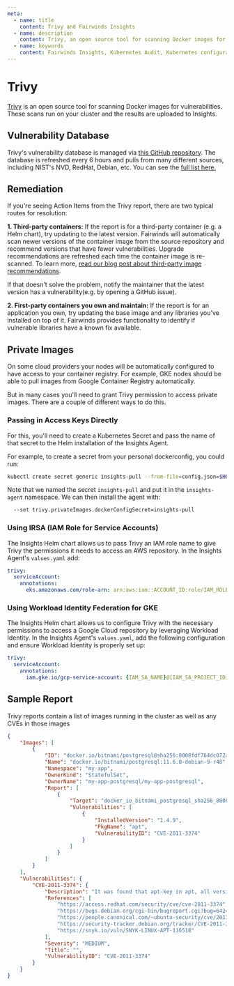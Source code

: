 ```yaml
---
meta:
  - name: title
    content: Trivy and Fairwinds Insights
  - name: description
    content: Trivy, an open source tool for scanning Docker images for vulnerabilities, runs scans on your cluster, and results are uploaded to Fairwinds Insights.
  - name: keywords
    content: Fairwinds Insights, Kubernetes Audit, Kubernetes configuration validation, Trivy, open source
---
```


# Trivy
[Trivy](https://github.com/aquasecurity/trivy) is an open source tool for scanning Docker images
for vulnerabilities. These scans run on your cluster and the results are uploaded to Insights.

## Vulnerability Database
Trivy's vulnerability database is managed via [this GitHub repository](https://github.com/aquasecurity/trivy-db/tree/main/pkg/vulnsrc).
The database is refreshed every 6 hours and pulls from many different sources, including
NIST's NVD, RedHat, Debian, etc. You can see the [full list here.](https://github.com/aquasecurity/trivy-db/tree/main/pkg/vulnsrc)

## Remediation
If you're seeing Action Items from the Trivy report, there are two typical routes for resolution:

**1. Third-party containers:** If the report is for a third-party container (e.g. a Helm chart), try updating to the latest version. Fairwinds will automatically scan newer versions of the container image from the source repository and recommend versions that have fewer vulnerabilities. Upgrade recommendations are refreshed each time the container image is re-scanned. To learn more, [read our blog post about third-party image recommendations](https://www.fairwinds.com/blog/kubernetes-vulnerability-management-third-party-images-up-to-date).

If that doesn't solve the problem, notify the maintainer that the latest version has a vulnerability(e.g. by opening a GitHub issue).

**2. First-party containers you own and maintain:** If the report is for an application you own, try updating the base image and any libraries you've
installed on top of it. Fairwinds provides functionality to identify if vulnerable libraries have a known fix available.

## Private Images
On some cloud providers your nodes will be automatically configured to have access to your
container registry. For example, GKE nodes should be able to pull images from Google Container
Registry automatically.

But in many cases you'll need to grant Trivy permission to access private images. There are a couple of different ways to do this. 

### Passing in Access Keys Directly
For this, you'll need to create a Kubernetes Secret and pass the name of that secret to the Helm
installation of the Insights Agent.

For example, to create a secret from your personal dockerconfig, you could run:
```bash
kubectl create secret generic insights-pull --from-file=config.json=$HOME/.docker/config.json -n insights-agent
```

Note that we named the secret `insights-pull` and put it in the `insights-agent` namespace.
We can then install the agent with:
```bash
  --set trivy.privateImages.dockerConfigSecret=insights-pull
```

### Using IRSA (IAM Role for Service Accounts)
The Insights Helm chart allows us to pass Trivy an IAM role name to give Trivy the permissions it needs to access an AWS repository. In the Insights Agent's `values.yaml` add:

```yaml
trivy:
  serviceAccount:
    annotations:
      eks.amazonaws.com/role-arn: arn:aws:iam::ACCOUNT_ID:role/IAM_ROLE_NAME
```

### Using Workload Identity Federation for GKE
The Insights Helm chart allows us to configure Trivy with the necessary permissions to access a Google Cloud repository by leveraging Workload Identity. In the Insights Agent's `values.yaml`, add the following configuration and ensure Workload Identity is properly set up:

```yaml
trivy:
  serviceAccount:
    annotations:
      iam.gke.io/gcp-service-account: {IAM_SA_NAME}@{IAM_SA_PROJECT_ID}.iam.gserviceaccount.com
```

## Sample Report 
Trivy reports contain a list of images running in the cluster as well as any CVEs in those images
```json
{
    "Images": [
        {
            "ID": "docker.io/bitnami/postgresql@sha256:8008fdf764dc072a04fabf71812c8bbb39d2611f54310fbc325405d85437baf1",
            "Name": "docker.io/bitnami/postgresql:11.6.0-debian-9-r48",
            "Namespace": "my-app",
            "OwnerKind": "StatefulSet",
            "OwnerName": "my-app-postgresql/my-app-postgresql",
            "Report": [
                {
                    "Target": "docker_io_bitnami_postgresql_sha256_8008fdf764dc072a04fabf71812c8bbb39d2611f54310fbc325405d85437baf1 (debian 9.11)",
                    "Vulnerabilities": [
                        {
                            "InstalledVersion": "1.4.9",
                            "PkgName": "apt",
                            "VulnerabilityID": "CVE-2011-3374"
                        }
                    ]
                }
            ]
        }
    ],
    "Vulnerabilities": {
        "CVE-2011-3374": {
            "Description": "It was found that apt-key in apt, all versions, do not correctly validate gpg keys with the master keyring, leading to a potential man-in-the-middle attack.",
            "References": [
                "https://access.redhat.com/security/cve/cve-2011-3374",
                "https://bugs.debian.org/cgi-bin/bugreport.cgi?bug=642480",
                "https://people.canonical.com/~ubuntu-security/cve/2011/CVE-2011-3374.html",
                "https://security-tracker.debian.org/tracker/CVE-2011-3374",
                "https://snyk.io/vuln/SNYK-LINUX-APT-116518"
            ],
            "Severity": "MEDIUM",
            "Title": "",
            "VulnerabilityID": "CVE-2011-3374"
        }
    }
}
```
